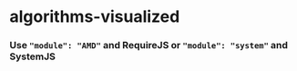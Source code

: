 # algorithms-visualized

### Use `"module": "AMD"` and RequireJS or `"module": "system"` and SystemJS